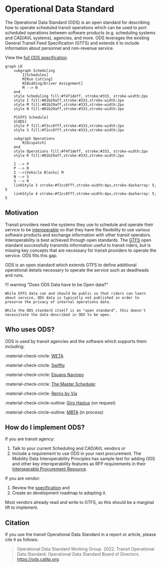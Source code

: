 # Operational Data Standard

The Operational Data Standard (ODS) is an open standard for describing how to operate scheduled transit operations which can be used to port scheduled operations between software products (e.g. scheduling systems and CAD/AVL systems), agencies, and more. ODS leverages the existing General Transit Feed Specification (GTFS) and extends it to include information about personnel and non-revenue service.

View the [full ODS specification](./spec/index.md).

```mermaid
graph LR
    subgraph Scheduling
        I[Schedules]
        M[Run Cutting]
        N[Bidding/Driver Assignment]
        M --> N
    end
    style Scheduling fill:#f4f1deff, stroke:#333, stroke-width:2px
    style I fill:#81b29aff,stroke:#333,stroke-width:2px
    style M fill:#81b29aff,stroke:#333,stroke-width:2px
    style N fill:#81b29aff,stroke:#333,stroke-width:2px

    P[GTFS Schedule]
    S[ODS]
    style P fill:#f2cc8fff,stroke:#333,stroke-width:2px
    style S fill:#f2cc8fff,stroke:#333,stroke-width:2px

    subgraph Operations
        R[Dispatch]
    end
    style Operations fill:#f4f1deff, stroke:#333, stroke-width:2px
    style R fill:#81b29aff,stroke:#333,stroke-width:2px

    I --> P
    P --> R
    I -->|Vehicle Blocks| M
    N --> S
    S --> R
    linkStyle 3 stroke:#f2cc8fff,stroke-width:4px,stroke-dasharray: 5, 5
    linkStyle 4 stroke:#f2cc8fff,stroke-width:4px,stroke-dasharray: 5, 5

```

## Motivation

Transit providers need the systems they use to schedule and operate their service to be [interoperable](https://www.interoperablemobility.org/) so that they have the flexibility to use various software products and exchange information with other transit operators. Interoperability is best achieved through open standards. The [GTFS](https://gtfs.org) open standard successfully transmits information useful to transit riders, but is missing key concepts that are necessary for transit providers to operate the service. ODS fills this gap.

ODS is an open standard which extends GTFS to define additional operational details necessary to operate the service such as deadheads and runs.  

!!! warning "Does ODS Data have to be Open data?"

    While GTFS data can and should be public so that riders can learn about service, ODS data is typically not published in order to preserve the privacy of internal operations data.

    While the ODS standard itself is an "open standard", this doesn't necessitate the data described in ODS to be open.

## Who uses ODS?

ODS is used by transit agencies and the software which supports them including:

:material-check-circle: [WETA](https://weta.sanfranciscobayferry.com/)

:material-check-circle: [Swiftly](https://www.goswift.ly/)

:material-check-circle: [Equans Navineo](https://navineo.co/about-navineo/)

:material-check-circle: [The Master Scheduler](https://themasterscheduler.com/)

:material-check-circle: [Remix by Via](https://www.remix.com/)

:material-check-circle-outline: [Giro Hastus](https://www.giro.com/) (on request)

:material-check-circle-outline: [MBTA](http://mbta.com) (in process)

## How do I implement ODS?

If you are transit agency:

1. Talk to your current Scheduling and CAD/AVL vendors or
2. Include a requirement to use ODS in your next procurement.  The Mobility Data Interoperability Principles has sample text for adding ODS and other key interoperability features as RFP requirements in their [Interoperable Procurement Resource](https://www.interoperablemobility.org/procurement/).

If you are vendor:

1. Review the [specification](./spec/index.md) and
2. Create an development roadmap to adopting it.

Most vendors already read and write to GTFS, so this should be a marginal lift to implement.

## Citation

If you use the transit Operational Data Standard in a report or article, please cite it as follows:

> Operational Data Standard Working Group. 2022. Transit Operational Data Standard. Operational Data Standard Board of Directors. https://ods.calitp.org.
